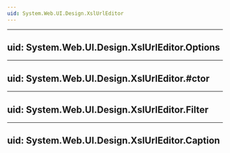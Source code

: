 ```yaml
---
uid: System.Web.UI.Design.XslUrlEditor
---
```


---
uid: System.Web.UI.Design.XslUrlEditor.Options
---

---
uid: System.Web.UI.Design.XslUrlEditor.#ctor
---

---
uid: System.Web.UI.Design.XslUrlEditor.Filter
---

---
uid: System.Web.UI.Design.XslUrlEditor.Caption
---
